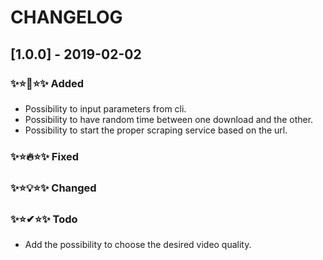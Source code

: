 # CHANGELOG


## [1.0.0] - 2019-02-02

### ✨⭐🚀⭐✨ Added
- Possibility to input parameters from cli. 
- Possibility to have random time between one download and the other.
- Possibility to start the proper scraping service based on the url.

### ✨⭐🔥⭐✨ Fixed

### ✨⭐💡⭐✨ Changed

### ✨⭐✔⭐✨ Todo

- Add the possibility to choose the desired video quality.
  